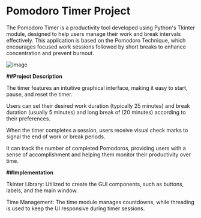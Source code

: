 # Pomodoro Timer Project

The Pomodoro Timer is a productivity tool developed using Python's Tkinter module, designed to help users manage their work and break intervals effectively. This application is based on the Pomodoro Technique, which encourages focused work sessions followed by short breaks to enhance concentration and prevent burnout.

![image](https://github.com/user-attachments/assets/d2403514-250a-4f97-81fe-c9984b42ee81)


**##Project Description**

The timer features an intuitive graphical interface, making it easy to start, pause, and reset the timer.

Users can set their desired work duration (typically 25 minutes) and break duration (usually 5 minutes) and long break of (20 minutes) according to their preferences.

When the timer completes a session, users receive visual check marks to signal the end of work or break periods.

It can track the number of completed Pomodoros, providing users with a sense of accomplishment and helping them monitor their productivity over time.

**##Implementation**

Tkinter Library: Utilized to create the GUI components, such as buttons, labels, and the main window.

Time Management: The time module manages countdowns, while threading is used to keep the UI responsive during timer sessions.
